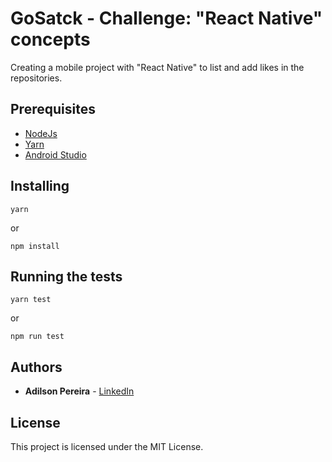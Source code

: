 # GoSatck - Challenge: "React Native" concepts

Creating a mobile project with "React Native" to list and add likes in the repositories.

## Prerequisites

- [NodeJs](https://nodejs.org/en/download/)
- [Yarn](https://classic.yarnpkg.com/pt-BR/docs/install/#mac-stable)
- [Android Studio](https://developer.android.com/studio/)

## Installing

```
yarn
```
or
```
npm install
```

## Running the tests

```
yarn test
```
or
```
npm run test
```

## Authors

* **Adilson Pereira** - [LinkedIn](https://www.linkedin.com/in/pereiradilson/)

## License

This project is licensed under the MIT License.